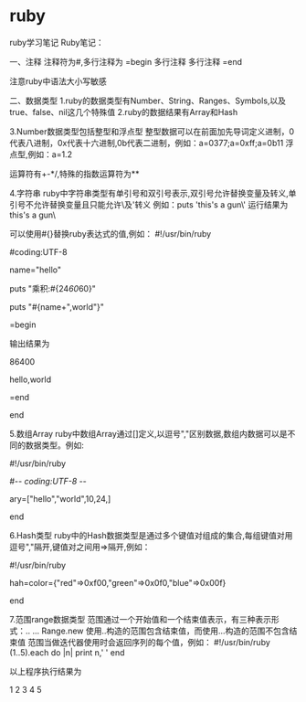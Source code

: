 # ruby
ruby学习笔记
Ruby笔记：

一、注释
注释符为#,多行注释为
=begin
多行注释
多行注释
=end

注意ruby中语法大小写敏感

二、数据类型
1.ruby的数据类型有Number、String、Ranges、Symbols,以及true、false、nil这几个特殊值
2.ruby的数据结果有Array和Hash

3.Number数据类型包括整型和浮点型
整型数据可以在前面加先导词定义进制，0代表八进制，0x代表十六进制,0b代表二进制，例如：a=0377;a=0xff;a=0b11
浮点型,例如：a=1.2

运算符有+-*/,特殊的指数运算符为**

4.字符串
ruby中字符串类型有单引号和双引号表示,双引号允许替换变量及转义,单引号不允许替换变量且只能允许\\及\'转义
例如：puts 'this\'s a gun\\' 运行结果为this's a gun\

可以使用#{}替换ruby表达式的值,例如：
#!/usr/bin/ruby

#coding:UTF-8


name="hello"

puts "乘积:#{24*60*60}"

puts "#{name+",world"}"


=begin

输出结果为

86400

hello,world

=end

end

5.数组Array
ruby中数组Array通过[]定义,以逗号","区别数据,数组内数据可以是不同的数据类型。例如:

#!/usr/bin/ruby

#-*- coding:UTF-8 -*-

ary=["hello","world",10,24,]

end


6.Hash类型
ruby中的Hash数据类型是通过多个键值对组成的集合,每组键值对用逗号","隔开,键值对之间用=>隔开,例如：

#!/usr/bin/ruby

hah=color={"red"=>0xf00,"green"=>0x0f0,"blue"=>0x00f}

end


7.范围range数据类型
范围通过一个开始值和一个结束值表示，有三种表示形式：..	...	Range.new
使用..构造的范围包含结束值，而使用...构造的范围不包含结束值
范围当做迭代器使用时会返回序列的每个值，例如：
#!/usr/bin/ruby
(1..5).each do |n|
	print n,' '
end

以上程序执行结果为

1 2 3 4 5
